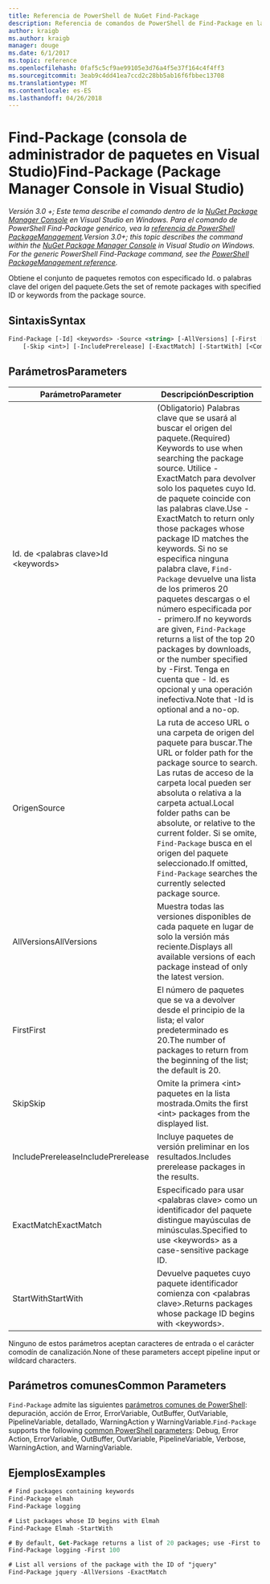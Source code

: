 ```yaml
---
title: Referencia de PowerShell de NuGet Find-Package
description: Referencia de comandos de PowerShell de Find-Package en la consola de administrador de paquetes de NuGet en Visual Studio.
author: kraigb
ms.author: kraigb
manager: douge
ms.date: 6/1/2017
ms.topic: reference
ms.openlocfilehash: 0faf5c5cf9ae99105e3d76a4f5e37f164c4f4ff3
ms.sourcegitcommit: 3eab9c4dd41ea7ccd2c28bb5ab16f6fbbec13708
ms.translationtype: MT
ms.contentlocale: es-ES
ms.lasthandoff: 04/26/2018
---
```

# <a name="find-package-package-manager-console-in-visual-studio"></a><span data-ttu-id="e302c-103">Find-Package (consola de administrador de paquetes en Visual Studio)</span><span class="sxs-lookup"><span data-stu-id="e302c-103">Find-Package (Package Manager Console in Visual Studio)</span></span>

<span data-ttu-id="e302c-104">*Versión 3.0 +; Este tema describe el comando dentro de la [NuGet Package Manager Console](package-manager-console.md) en Visual Studio en Windows. Para el comando de PowerShell Find-Package genérico, vea la [referencia de PowerShell PackageManagement](/powershell/module/packagemanagement/?view=powershell-6).*</span><span class="sxs-lookup"><span data-stu-id="e302c-104">*Version 3.0+; this topic describes the command within the [NuGet Package Manager Console](package-manager-console.md) in Visual Studio on Windows. For the generic PowerShell Find-Package command, see the [PowerShell PackageManagement reference](/powershell/module/packagemanagement/?view=powershell-6).*</span></span>

<span data-ttu-id="e302c-105">Obtiene el conjunto de paquetes remotos con especificado Id. o palabras clave del origen del paquete.</span><span class="sxs-lookup"><span data-stu-id="e302c-105">Gets the set of remote packages with specified ID or keywords from the package source.</span></span>

## <a name="syntax"></a><span data-ttu-id="e302c-106">Sintaxis</span><span class="sxs-lookup"><span data-stu-id="e302c-106">Syntax</span></span>

```ps
Find-Package [-Id] <keywords> -Source <string> [-AllVersions] [-First [<int>]]
    [-Skip <int>] [-IncludePrerelease] [-ExactMatch] [-StartWith] [<CommonParameters>]
```

## <a name="parameters"></a><span data-ttu-id="e302c-107">Parámetros</span><span class="sxs-lookup"><span data-stu-id="e302c-107">Parameters</span></span>

| <span data-ttu-id="e302c-108">Parámetro</span><span class="sxs-lookup"><span data-stu-id="e302c-108">Parameter</span></span> | <span data-ttu-id="e302c-109">Descripción</span><span class="sxs-lookup"><span data-stu-id="e302c-109">Description</span></span> |
| --- | --- |
| <span data-ttu-id="e302c-110">Id. de &lt;palabras clave&gt;</span><span class="sxs-lookup"><span data-stu-id="e302c-110">Id &lt;keywords&gt;</span></span> | <span data-ttu-id="e302c-111">(Obligatorio) Palabras clave que se usará al buscar el origen del paquete.</span><span class="sxs-lookup"><span data-stu-id="e302c-111">(Required) Keywords to use when searching the package source.</span></span> <span data-ttu-id="e302c-112">Utilice - ExactMatch para devolver solo los paquetes cuyo Id. de paquete coincide con las palabras clave.</span><span class="sxs-lookup"><span data-stu-id="e302c-112">Use -ExactMatch to return only those packages whose package ID matches the keywords.</span></span> <span data-ttu-id="e302c-113">Si no se especifica ninguna palabra clave, `Find-Package` devuelve una lista de los primeros 20 paquetes descargas o el número especificada por - primero.</span><span class="sxs-lookup"><span data-stu-id="e302c-113">If no keywords are given, `Find-Package` returns a list of the top 20 packages by downloads, or the number specified by -First.</span></span> <span data-ttu-id="e302c-114">Tenga en cuenta que - Id. es opcional y una operación inefectiva.</span><span class="sxs-lookup"><span data-stu-id="e302c-114">Note that -Id is optional and a no-op.</span></span> |
| <span data-ttu-id="e302c-115">Origen</span><span class="sxs-lookup"><span data-stu-id="e302c-115">Source</span></span> | <span data-ttu-id="e302c-116">La ruta de acceso URL o una carpeta de origen del paquete para buscar.</span><span class="sxs-lookup"><span data-stu-id="e302c-116">The URL or folder path for the package source to search.</span></span> <span data-ttu-id="e302c-117">Las rutas de acceso de la carpeta local pueden ser absoluta o relativa a la carpeta actual.</span><span class="sxs-lookup"><span data-stu-id="e302c-117">Local folder paths can be absolute, or relative to the current folder.</span></span> <span data-ttu-id="e302c-118">Si se omite, `Find-Package` busca en el origen del paquete seleccionado.</span><span class="sxs-lookup"><span data-stu-id="e302c-118">If omitted, `Find-Package` searches the currently selected package source.</span></span> |
| <span data-ttu-id="e302c-119">AllVersions</span><span class="sxs-lookup"><span data-stu-id="e302c-119">AllVersions</span></span> | <span data-ttu-id="e302c-120">Muestra todas las versiones disponibles de cada paquete en lugar de solo la versión más reciente.</span><span class="sxs-lookup"><span data-stu-id="e302c-120">Displays all available versions of each package instead of only the latest version.</span></span> |
| <span data-ttu-id="e302c-121">First</span><span class="sxs-lookup"><span data-stu-id="e302c-121">First</span></span> | <span data-ttu-id="e302c-122">El número de paquetes que se va a devolver desde el principio de la lista; el valor predeterminado es 20.</span><span class="sxs-lookup"><span data-stu-id="e302c-122">The number of packages to return from the beginning of the list; the default is 20.</span></span> |
| <span data-ttu-id="e302c-123">Skip</span><span class="sxs-lookup"><span data-stu-id="e302c-123">Skip</span></span> | <span data-ttu-id="e302c-124">Omite la primera &lt;int&gt; paquetes en la lista mostrada.</span><span class="sxs-lookup"><span data-stu-id="e302c-124">Omits the first &lt;int&gt; packages from the displayed list.</span></span>  |
| <span data-ttu-id="e302c-125">IncludePrerelease</span><span class="sxs-lookup"><span data-stu-id="e302c-125">IncludePrerelease</span></span> | <span data-ttu-id="e302c-126">Incluye paquetes de versión preliminar en los resultados.</span><span class="sxs-lookup"><span data-stu-id="e302c-126">Includes prerelease packages in the results.</span></span> |
| <span data-ttu-id="e302c-127">ExactMatch</span><span class="sxs-lookup"><span data-stu-id="e302c-127">ExactMatch</span></span> | <span data-ttu-id="e302c-128">Especificado para usar &lt;palabras clave&gt; como un identificador del paquete distingue mayúsculas de minúsculas.</span><span class="sxs-lookup"><span data-stu-id="e302c-128">Specified to use &lt;keywords&gt; as a case-sensitive package ID.</span></span> |
| <span data-ttu-id="e302c-129">StartWith</span><span class="sxs-lookup"><span data-stu-id="e302c-129">StartWith</span></span> | <span data-ttu-id="e302c-130">Devuelve paquetes cuyo paquete identificador comienza con &lt;palabras clave&gt;.</span><span class="sxs-lookup"><span data-stu-id="e302c-130">Returns packages whose package ID begins with &lt;keywords&gt;.</span></span> |

<span data-ttu-id="e302c-131">Ninguno de estos parámetros aceptan caracteres de entrada o el carácter comodín de canalización.</span><span class="sxs-lookup"><span data-stu-id="e302c-131">None of these parameters accept pipeline input or wildcard characters.</span></span>

## <a name="common-parameters"></a><span data-ttu-id="e302c-132">Parámetros comunes</span><span class="sxs-lookup"><span data-stu-id="e302c-132">Common Parameters</span></span>

<span data-ttu-id="e302c-133">`Find-Package` admite las siguientes [parámetros comunes de PowerShell](http://go.microsoft.com/fwlink/?LinkID=113216): depuración, acción de Error, ErrorVariable, OutBuffer, OutVariable, PipelineVariable, detallado, WarningAction y WarningVariable.</span><span class="sxs-lookup"><span data-stu-id="e302c-133">`Find-Package` supports the following [common PowerShell parameters](http://go.microsoft.com/fwlink/?LinkID=113216): Debug, Error Action, ErrorVariable, OutBuffer, OutVariable, PipelineVariable, Verbose, WarningAction, and WarningVariable.</span></span>

## <a name="examples"></a><span data-ttu-id="e302c-134">Ejemplos</span><span class="sxs-lookup"><span data-stu-id="e302c-134">Examples</span></span>

```ps
# Find packages containing keywords
Find-Package elmah
Find-Package logging

# List packages whose ID begins with Elmah
Find-Package Elmah -StartWith

# By default, Get-Package returns a list of 20 packages; use -First to show more
Find-Package logging -First 100

# List all versions of the package with the ID of "jquery"
Find-Package jquery -AllVersions -ExactMatch
```
